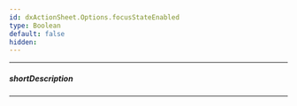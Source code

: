 ```yaml
---
id: dxActionSheet.Options.focusStateEnabled
type: Boolean
default: false
hidden: 
---
```

---
##### shortDescription

---
